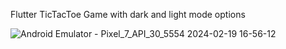 Flutter TicTacToe Game with dark and light mode options

![Android Emulator - Pixel_7_API_30_5554 2024-02-19 16-56-12](https://github.com/idildoga4/TicTacToeGame/assets/111755801/c90ad37c-3dc9-4fc1-8716-eba448c97fcc)

